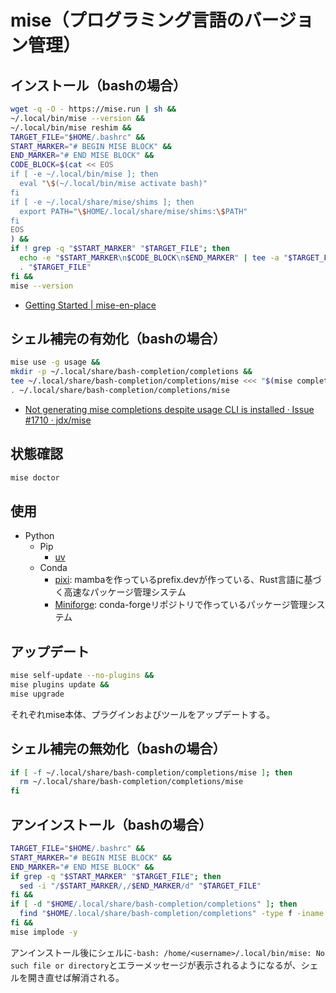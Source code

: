 # mise（プログラミング言語のバージョン管理）
## インストール（bashの場合）
```sh
wget -q -O - https://mise.run | sh &&
~/.local/bin/mise --version &&
~/.local/bin/mise reshim &&
TARGET_FILE="$HOME/.bashrc" &&
START_MARKER="# BEGIN MISE BLOCK" &&
END_MARKER="# END MISE BLOCK" &&
CODE_BLOCK=$(cat << EOS
if [ -e ~/.local/bin/mise ]; then
  eval "\$(~/.local/bin/mise activate bash)"
fi
if [ -e ~/.local/share/mise/shims ]; then
  export PATH="\$HOME/.local/share/mise/shims:\$PATH"
fi
EOS
) &&
if ! grep -q "$START_MARKER" "$TARGET_FILE"; then
  echo -e "$START_MARKER\n$CODE_BLOCK\n$END_MARKER" | tee -a "$TARGET_FILE" > /dev/null &&
  . "$TARGET_FILE"
fi &&
mise --version
```
- [Getting Started | mise-en-place](https://mise.jdx.dev/getting-started.html)

## シェル補完の有効化（bashの場合）
```sh
mise use -g usage &&
mkdir -p ~/.local/share/bash-completion/completions &&
tee ~/.local/share/bash-completion/completions/mise <<< "$(mise completion bash)" > /dev/null &&
. ~/.local/share/bash-completion/completions/mise
```
- [Not generating mise completions despite usage CLI is installed · Issue #1710 · jdx/mise](https://github.com/jdx/mise/issues/1710)

## 状態確認
```sh
mise doctor
```

## 使用
- Python
  - Pip
    - [uv](python-uv.md)
  - Conda
    - [pixi](python-pixi.md): mambaを作っているprefix.devが作っている、Rust言語に基づく高速なパッケージ管理システム
    - [Miniforge](python-miniforge.md): conda-forgeリポジトリで作っているパッケージ管理システム

## アップデート
```sh
mise self-update --no-plugins &&
mise plugins update &&
mise upgrade
```
それぞれmise本体、プラグインおよびツールをアップデートする。

## シェル補完の無効化（bashの場合）
```sh
if [ -f ~/.local/share/bash-completion/completions/mise ]; then
  rm ~/.local/share/bash-completion/completions/mise
fi
```

## アンインストール（bashの場合）
```sh
TARGET_FILE="$HOME/.bashrc" &&
START_MARKER="# BEGIN MISE BLOCK" &&
END_MARKER="# END MISE BLOCK" &&
if grep -q "$START_MARKER" "$TARGET_FILE"; then
  sed -i "/$START_MARKER/,/$END_MARKER/d" "$TARGET_FILE"
fi &&
if [ -d "$HOME/.local/share/bash-completion/completions" ]; then
  find "$HOME/.local/share/bash-completion/completions" -type f -iname 'mise-*' -exec rm {} +
fi &&
mise implode -y
```
アンインストール後にシェルに`-bash: /home/<username>/.local/bin/mise: No such file or directory`とエラーメッセージが表示されるようになるが、シェルを開き直せば解消される。
